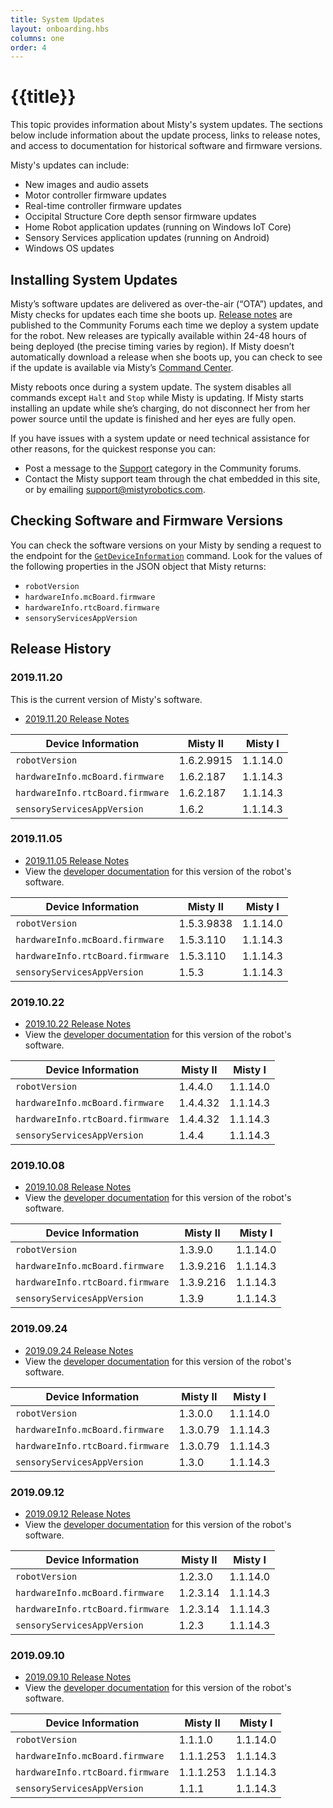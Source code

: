 ```yaml
---
title: System Updates
layout: onboarding.hbs
columns: one
order: 4
---
```


# {{title}}

This topic provides information about Misty's system updates. The sections below include information about the update process, links to release notes, and access to documentation for historical software and firmware versions.

Misty's updates can include:

* New images and audio assets
* Motor controller firmware updates
* Real-time controller firmware updates
* Occipital Structure Core depth sensor firmware updates
* Home Robot application updates (running on Windows IoT Core)
* Sensory Services application updates (running on Android)
* Windows OS updates

## Installing System Updates

Misty’s software updates are delivered as over-the-air (“OTA”) updates, and Misty checks for updates each time she boots up. [Release notes](https://community.mistyrobotics.com/c/announcements/releases) are published to the Community Forums each time we deploy a system update for the robot. New releases are typically available within 24-48 hours of being deployed (the precise timing varies by region). If Misty doesn’t automatically download a release when she boots up, you can check to see if the update is available via Misty’s [Command Center](http://sdk.mistyrobotics.com/command-center/).

Misty reboots once during a system update. The system disables all commands except `Halt` and `Stop` while Misty is updating. If Misty starts installing an update while she’s charging, do not disconnect her from her power source until the update is finished and her eyes are fully open.

If you have issues with a system update or need technical assistance for other reasons, for the quickest response you can:

* Post a message to the [Support](https://community.mistyrobotics.com/groups/support) category in the Community forums.
* Contact the Misty support team through the chat embedded in this site, or by emailing [support@mistyrobotics.com](mailto:support@mistyrobotics.com).

## Checking Software and Firmware Versions

You can check the software versions on your Misty by sending a request to the endpoint for the [`GetDeviceInformation`](../../..//misty-ii/reference/rest/#getdeviceinformation) command. Look for the values of the following properties in the JSON object that Misty returns:
* `robotVersion`
* `hardwareInfo.mcBoard.firmware`
* `hardwareInfo.rtcBoard.firmware`
* `sensoryServicesAppVersion`

## Release History

### 2019.11.20

This is the current version of Misty's software.

* [2019.11.20 Release Notes](https://community.mistyrobotics.com/t/2019-11-19-release-notes/2209)

| Device Information  | Misty II |  Misty I |
|---|---|---|
| `robotVersion`  | 1.6.2.9915  |  1.1.14.0 |
| `hardwareInfo.mcBoard.firmware`  | 1.6.2.187 |  1.1.14.3 |
| `hardwareInfo.rtcBoard.firmware` | 1.6.2.187  |  1.1.14.3 |
| `sensoryServicesAppVersion`  | 1.6.2 |  1.1.14.3 |

### 2019.11.05

* [2019.11.05 Release Notes](https://community.mistyrobotics.com/t/2019-11-05-system-update/2117)
* View the [developer documentation](https://docs.mistyrobotics.com/v1.5.3.9838) for this version of the robot's software.

| Device Information  | Misty II |  Misty I |
|---|---|---| 
| `robotVersion`  | 1.5.3.9838  |  1.1.14.0 |
| `hardwareInfo.mcBoard.firmware`  | 1.5.3.110 |  1.1.14.3 |
| `hardwareInfo.rtcBoard.firmware` | 1.5.3.110  |  1.1.14.3 |
| `sensoryServicesAppVersion`  | 1.5.3 |  1.1.14.3 |

### 2019.10.22

* [2019.10.22 Release Notes](https://community.mistyrobotics.com/t/2019-10-22-release-notes/2041)
* View the [developer documentation](https://docs.mistyrobotics.com/v1.4.4.0) for this version of the robot's software.

| Device Information  | Misty II |  Misty I |
|---|---|---|
| `robotVersion`  | 1.4.4.0  |  1.1.14.0 |
| `hardwareInfo.mcBoard.firmware`  | 1.4.4.32 |  1.1.14.3 |
| `hardwareInfo.rtcBoard.firmware` | 1.4.4.32  |  1.1.14.3 |
| `sensoryServicesAppVersion`  | 1.4.4  |  1.1.14.3 |

### 2019.10.08

* [2019.10.08 Release Notes](https://community.mistyrobotics.com/t/2019-10-08-release-notes/1948)
* View the [developer documentation](https://docs.mistyrobotics.com/v1.3.9.0) for this version of the robot's software.

| Device Information  | Misty II |  Misty I |
|---|---|---|
| `robotVersion`  | 1.3.9.0  |  1.1.14.0 |
| `hardwareInfo.mcBoard.firmware`  | 1.3.9.216 |  1.1.14.3 |
| `hardwareInfo.rtcBoard.firmware` | 1.3.9.216  |  1.1.14.3 |
| `sensoryServicesAppVersion`  | 1.3.9  |  1.1.14.3 |

### 2019.09.24

* [2019.09.24 Release Notes](https://community.mistyrobotics.com/t/9-24-2019-release-notes/1833)
* View the [developer documentation](https://docs.mistyrobotics.com/v1.3.0.0) for this version of the robot's software.

| Device Information  | Misty II|  Misty I |
|---|---|---|
| `robotVersion`  | 1.3.0.0  |  1.1.14.0 |
| `hardwareInfo.mcBoard.firmware`  | 1.3.0.79 |  1.1.14.3 |
| `hardwareInfo.rtcBoard.firmware` | 1.3.0.79  |  1.1.14.3 |
| `sensoryServicesAppVersion`  | 1.3.0  |  1.1.14.3 |

### 2019.09.12

* [2019.09.12 Release Notes](https://community.mistyrobotics.com/t/9-12-2019-release-notes/1785)
* View the [developer documentation](https://docs.mistyrobotics.com/v1.2.3.0) for this version of the robot's software.

| Device Information  | Misty II|  Misty I |
|---|---|---|
| `robotVersion`  | 1.2.3.0  |  1.1.14.0 |
| `hardwareInfo.mcBoard.firmware`  | 1.2.3.14  |  1.1.14.3 |
| `hardwareInfo.rtcBoard.firmware` | 1.2.3.14  |  1.1.14.3 |
| `sensoryServicesAppVersion`  | 1.2.3  |  1.1.14.3 |

### 2019.09.10

* [2019.09.10 Release Notes](https://community.mistyrobotics.com/t/9-10-2019-release-notes/1759)
* View the [developer documentation](https://docs.mistyrobotics.com/v1.1.1.0) for this version of the robot's software.

| Device Information  | Misty II|  Misty I |
|---|---|---|
| `robotVersion`  | 1.1.1.0  |  1.1.14.0 |
| `hardwareInfo.mcBoard.firmware`  | 1.1.1.253  |  1.1.14.3 |
| `hardwareInfo.rtcBoard.firmware` | 1.1.1.253  |  1.1.14.3 |
| `sensoryServicesAppVersion`  | 1.1.1  |  1.1.14.3 |